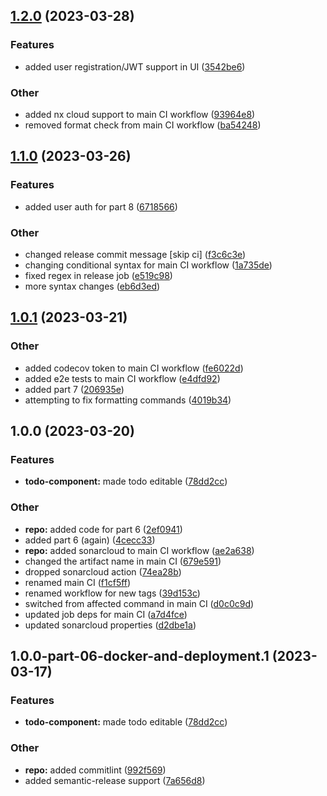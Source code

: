 ## [1.2.0](https://github.com/wgd3/full-stack-todo/compare/v1.1.0...v1.2.0) (2023-03-28)


### Features

* added user registration/JWT support in UI ([3542be6](https://github.com/wgd3/full-stack-todo/commit/3542be6bd3f9024636eafa387d11e56d4340415c))


### Other

* added nx cloud support to main CI workflow ([93964e8](https://github.com/wgd3/full-stack-todo/commit/93964e8b7a083960d690a05fb02bf2303735dfbd))
* removed format check from main CI workflow ([ba54248](https://github.com/wgd3/full-stack-todo/commit/ba542484ab857d4e4fcb20994a6fa8a7501f344b))

## [1.1.0](https://github.com/wgd3/full-stack-todo/compare/v1.0.1...v1.1.0) (2023-03-26)


### Features

* added user auth for part 8 ([6718566](https://github.com/wgd3/full-stack-todo/commit/6718566689b19e1e1ff233fe7e005239b2fa55bb))


### Other

* changed release commit message [skip ci] ([f3c6c3e](https://github.com/wgd3/full-stack-todo/commit/f3c6c3e18c77300027631cd938a5cc47c1702e06))
* changing conditional syntax for main CI workflow ([1a735de](https://github.com/wgd3/full-stack-todo/commit/1a735de20003551e469eb8339d26d8dce15a7aba))
* fixed regex in release job ([e519c98](https://github.com/wgd3/full-stack-todo/commit/e519c98d8b9ca851d6da23d975597d3ab9c4937c))
* more syntax changes ([eb6d3ed](https://github.com/wgd3/full-stack-todo/commit/eb6d3ed919319903392c6ee1a8204d20ea64e73a))

## [1.0.1](https://github.com/wgd3/full-stack-todo/compare/v1.0.0...v1.0.1) (2023-03-21)

### Other

- added codecov token to main CI workflow ([fe6022d](https://github.com/wgd3/full-stack-todo/commit/fe6022d545899ba80c666b1dec131ebb60a81f87))
- added e2e tests to main CI workflow ([e4dfd92](https://github.com/wgd3/full-stack-todo/commit/e4dfd92c23c432860c83a03b06c780dec8323aa7))
- added part 7 ([206935e](https://github.com/wgd3/full-stack-todo/commit/206935edfb74cc119136eb5f70295daf2aa5bd70))
- attempting to fix formatting commands ([4019b34](https://github.com/wgd3/full-stack-todo/commit/4019b3471af4742c6c2f8da81a5635b5020c45db))

## 1.0.0 (2023-03-20)

### Features

- **todo-component:** made todo editable ([78dd2cc](https://github.com/wgd3/full-stack-todo/commit/78dd2ccb90a9339c9a85845fc716f2e63449f8df))

### Other

- **repo:** added code for part 6 ([2ef0941](https://github.com/wgd3/full-stack-todo/commit/2ef09414ec864f3dc3b6c06b9ffd736dc53bb1e5))
- added part 6 (again) ([4cecc33](https://github.com/wgd3/full-stack-todo/commit/4cecc334efdea820272be9dd9175257ad436758f))
- **repo:** added sonarcloud to main CI workflow ([ae2a638](https://github.com/wgd3/full-stack-todo/commit/ae2a638453b86308e38d60a0a1060783aa4b2ee6))
- changed the artifact name in main CI ([679e591](https://github.com/wgd3/full-stack-todo/commit/679e5913f18bc06c12470030da61b2fadceb688f))
- dropped sonarcloud action ([74ea28b](https://github.com/wgd3/full-stack-todo/commit/74ea28be0ec3d44f3d6d82a876fc09eb07baad06))
- renamed main CI ([f1cf5ff](https://github.com/wgd3/full-stack-todo/commit/f1cf5ff6ad7310cdd2a9e171dd7f59c42c2498c6))
- renamed workflow for new tags ([39d153c](https://github.com/wgd3/full-stack-todo/commit/39d153c142300ae160ff119fc367201c4f05e7bc))
- switched from affected command in main CI ([d0c0c9d](https://github.com/wgd3/full-stack-todo/commit/d0c0c9df1b28652d994cdfb8add01137d8ddcae3))
- updated job deps for main CI ([a7d4fce](https://github.com/wgd3/full-stack-todo/commit/a7d4fce75ee91819bc5481c7fff369e6f2f4a4d3))
- updated sonarcloud properties ([d2dbe1a](https://github.com/wgd3/full-stack-todo/commit/d2dbe1af02dc86bdc05092925af87349c8b664f5))

## 1.0.0-part-06-docker-and-deployment.1 (2023-03-17)

### Features

- **todo-component:** made todo editable ([78dd2cc](https://github.com/wgd3/full-stack-todo/commit/78dd2ccb90a9339c9a85845fc716f2e63449f8df))

### Other

- **repo:** added commitlint ([992f569](https://github.com/wgd3/full-stack-todo/commit/992f56904e88cdcb3621a8718f25be607b0deb1b))
- added semantic-release support ([7a656d8](https://github.com/wgd3/full-stack-todo/commit/7a656d849bd1f775c3f8ce4623623728ac306aaf))
